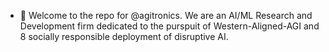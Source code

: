 - 👋 Welcome to the repo for @agitronics. We are an AI/ML Research and Development firm dedicated to the purspuit of Western-Aligned-AGI and
8 socially responsible deployment of disruptive AI. 

<!---
agitronics/agitronics is a ✨ special ✨ repository because its `README.md` (this file) appears on your GitHub profile.
You can click the Preview link the take a look at your changes.
--->
